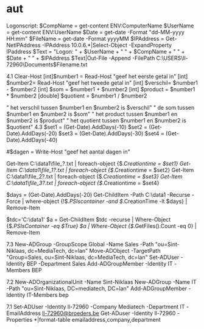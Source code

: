 # aut
Logonscript:
$CompName = get-content ENV:ComputerName
$UserName = get-content ENV:UserName
$Date = get-date -Format "dd-MM-yyyy HH:mm"
$FileName = get-date -Format yyyyMM
$IPAddress = Get-NetIPAddress -IPAddress 10.0.6.*|Select-Object -ExpandProperty IPaddress
$Text = "Logon: " + $UserName + " " + $CompName + " " + $Date + " " + $IPAddress
$Text|Out-File -Append -FilePath C:\USERS\ll-72960\Documents\$Filename.txt

4.1
Clear-Host
[int]$number1 = Read-Host "geef het eerste getal in"
[int] $number2= Read-Host "geef het tweede getal in"
[int] $verschil= $number1 - $number2
[int] $som = $number1 + $number2
[int] $product = $number1 * $number2
[double] $quotient = $number1 / $number2

 " het verschil tussen $number1 en $number2 is $verschil"
 " de som tussen $number1 en $number2 is $som"
 " het product tussen $number1 en $number2 is $product"
 " het quotient tussen $number1 en $number2 is $quotient"
4.3
$set1 = (Get-Date).AddDays(-10)
$set2 = (Get-Date).AddDays(-20)
$set3 = (Get-Date).AddDays(-30)
$set4 = (Get-Date).AddDays(-40)

#$dagen = Write-Host "geef het aantal dagen in"

Get-Item C:\data1\file_?.txt | foreach-object {$_.Creationtime = $set1}
Get-Item C:\data1\file_1?.txt | foreach-object {$_.Creationtime = $set2}
Get-Item C:\data1\file_2?.txt | foreach-object {$_.Creationtime = $set3}
Get-Item C:\data1\file_3?.txt | foreach-object {$_.Creationtime = $set4}

$days = (Get-Date).AddDays(-20)
Get-ChildItem -Path C:\data1 -Recurse -Force | where-object {!$_.PSIscontainer -and $_.CreationTime -lt $days} | Remove-Item

$tdc='C:\data1'
$a = Get-ChildItem $tdc -recurse | Where-Object {$_.PSIsContainer -eq $True}
$a | Where-Object {$_.GetFiles().Count -eq 0} | Remove-Item

7.3
New-ADGroup -GroupScope Global -Name Sales -Path "ou=Sint-Niklaas, dc=MediaTech, dc=lan"
Move-ADObject -TargetPath "Group=Sales, ou=Sint-Niklaas, dc=MediaTech, dc=lan"
Set-ADUser -Identity BEP -Department Sales
Add-ADGroupMember -Identity IT -Members BEP

7.2
New-ADOrganizationalUnit -Name Sint-Niklaas
New-ADGroup -Name IT -Path "ou=Sint-Niklaas, DC=mediatech, DC=lan"
Add-ADGroupMember -Identity IT-Members bep

7.1
Set-ADUser -Identity ll-72960 -Company Mediatech -Department IT -EmailAddress ll-72960@broeders.be
Get-ADuser -Identity ll-72960 -Properties *|format-table emailaddress,company,department


